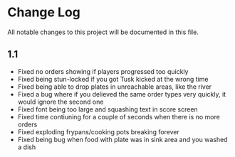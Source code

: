 # Change Log
All notable changes to this project will be documented in this file.

## 1.1
- Fixed no orders showing if players progressed too quickly
- Fixed being stun-locked if you got Tusk kicked at the wrong time
- Fixed being able to drop plates in unreachable areas, like the river
- Fixed a bug where if you delieved the same order types very quickly, it would ignore the second one
- Fixed font being too large and squashing text in score screen
- Fixed time contiuning for a couple of seconds when there is no more orders
- Fixed exploding frypans/cooking pots breaking forever
- Fixed being bug when food with plate was in sink area and you washed a dish